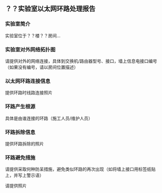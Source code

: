 ## ？？实验室以太网环路处理报告


### 实验室简介

实验室位于？？楼？？房间...

### 实验室对外网络拓扑图

请提供对外的网络连接，具体到交换机/路由器型号、接口，墙上信息电接口编号（如果没有编号，请以房间位置描述）

### 以太网环路连接信息

提供环路时线路连接照片

### 环路产生根源

具体是由谁连接的环路（施工人员/维护人员）

### 环路拆除信息

提供环路拆除的照片

### 环路避免措施

请提供采取何种防呆措施，避免类似环路的再次出现（如将墙上接口用标签纸贴上，并写上警示语）

请提供照片
